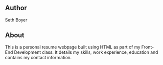 ## Author
Seth Boyer

## About
This is a personal resume webpage built using HTML as part of my Front-End Development class. It details my skills, work experience, education and contains my contact information.